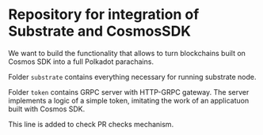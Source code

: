 # Repository for integration of Substrate and CosmosSDK

We want to build the functionality that allows to turn blockchains built on Cosmos SDK into a full Polkadot parachains. 

Folder `substrate` contains everything necessary for running substrate node.

Folder `token` contains GRPC server with HTTP-GRPC gateway. The server implements a logic of a simple token, imitating the work of an applicatuon built with Cosmos SDK.

This line is added to check PR checks mechanism.
